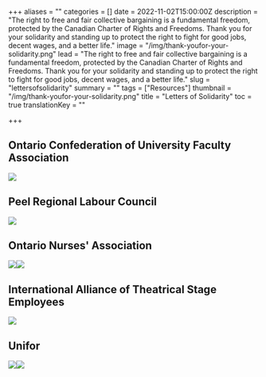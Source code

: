 +++
aliases = ""
categories = []
date = 2022-11-02T15:00:00Z
description = "The right to free and fair collective bargaining is a fundamental freedom, protected by the Canadian Charter of Rights and Freedoms.  Thank you for your solidarity and standing up to protect the right to fight for good jobs, decent wages, and a better life."
image = "/img/thank-youfor-your-solidarity.png"
lead = "The right to free and fair collective bargaining is a fundamental freedom, protected by the Canadian Charter of Rights and Freedoms.  Thank you for your solidarity and standing up to protect the right to fight for good jobs, decent wages, and a better life."
slug = "lettersofsolidarity"
summary = ""
tags = ["Resources"]
thumbnail = "/img/thank-youfor-your-solidarity.png"
title = "Letters of Solidarity"
toc = true
translationKey = ""

+++
## Ontario Confederation of University Faculty Association 

![](/img/ocufa-png-image_0-2.png)

## Peel Regional Labour Council

![](/img/peel-labour-council-osbcu-cupe-letter-of-solidarity.png)

## Ontario Nurses' Association 

![](/img/ona-png-image_0-copy.png)![](/img/ona-png-image_1.png)

## International Alliance of Theatrical Stage Employees

![](/img/iatse-png-image_0.png)

## Unifor

![](/img/unifor-png-image_0-copy-2.png)![](/img/unifor-png-image_1-copy.png)